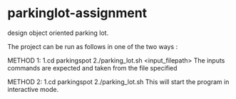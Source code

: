 # parkinglot-assignment
design object oriented parking lot. 

The project can be run as follows in one of the two ways :

METHOD 1:
1.cd parkingspot
2./parking_lot.sh <input_filepath>
        The inputs commands are expected and taken from the file specified

METHOD 2:
1.cd parkingspot
2./parking_lot.sh This will start the program in interactive mode.




